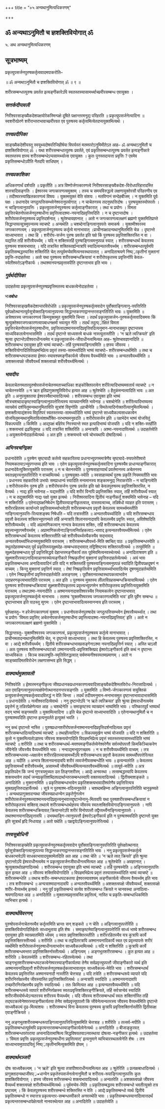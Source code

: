 +++
title = "०५ अन्यथानुमित्यधिकरणम्"

+++


## ॐ अन्यथाऽनुमितौ च ज्ञशक्तिवियोगात् ॐ

५. अथ अन्यथानुमित्यधिकरणम्

## **सूत्रभाष्यम्**

प्रकृत्युपसर्जनपुरुषकर्तृत्ववादमपाकरोति–

॥ ॐ अन्यथाऽनुमितौ च ज्ञशक्तिवियोगात् ॐ ॥ ९ ॥

शरीरसम्बन्धात्पुरुषः प्रवर्तत इत्यङ्गीकारेऽपि स्वतस्तस्यासामर्थ्याच्छरीरसम्बन्ध एवायुक्तः ।

### ***सत्तर्कदीपावली***

निरीश्वरसाङ्ख्यैकदेशपक्षयोरेकस्मिन्पक्षे दूषिते पक्षान्तरमनूद्य परिहरति ॥ प्रकृत्युपसर्जनेत्यादिना ॥ स्वशरीरप्रेरणे शरीरान्तराभावाच्छरीरवत एव पुरुषस्य कर्तृत्वमित्येतदप्ययुक्तमित्यर्थः ।

### ***तत्त्वप्रदीपिका***

साङ्ख्यैकदेशीयस्तु स्वयूथ्यदोषपरिजिहीर्षया विपर्यस्तं मतमपरोऽनुमिमीतेऽत आह– ॐ अन्यथाऽनुमितौ च ज्ञशक्तिवियोगात् ॐ । यथा शरीरसम्बन्धात्पुरुषः प्रवर्तते, एवं प्रकृतिसम्बन्धात्पुरुषः प्रवर्तत इत्यङ्गीकारे स्वतस्तस्य ज्ञस्य शरीरसम्बन्धेऽप्यसामर्थ्यात्स एवायुक्तः । कुतः पुनस्तदायत्ता प्रवृत्तिः ? एवमेव प्रकृतिसम्बन्धोऽपीति नैतदपि साधिष्ठम् ।

### ***तत्त्वप्रकाशिका***

अधिकरणार्थं दर्शयति ॥ प्रकृतीति ॥ अत्र विष्णोर्जगत्कारणत्वे निरीश्वरसाङ्ख्यैकदेश-विरोधपरिहारादस्ति शास्त्रादिसङ्गतिः । ईश्वरस्य जगत्कारणत्वमुक्तम् । तस्य च समयविरुद्धत्वे लक्षणायुक्तेरसौ परिहरणीय एव । तदीश्वरस्याखिलकारणत्वं विषयः । युक्तमयुक्तं वेति संशयः । मतविगानं सन्देहबीजम् । न युक्तमिति पूर्वः पक्षः । प्रधानादेव जगदुत्पत्तिसम्भवेनेश्वरानुपयोगात् । न चाचेतनस्य तदनुपपत्तिदोषः । पुरुषयुक्तस्योपपत्तेः । न चाङ्गित्वानुपपत्तिः । प्रकृत्युपसर्जनपुरुषस्य कर्तृत्वाङ्गीकारात् । तथा च प्रयोगः । विमता प्रवृत्तिरचेतनोपसर्जनपुरुषाधीना प्रवृत्तित्वादश्मा-नयनादिप्रवृत्तिवदिति । न च दृष्टान्तदोषः । शरीरोपसर्जनपुरुषस्य प्रवृत्तिदर्शनात् । श्रुतेश्चावज्ञानात् । अतो न जगत्कारणत्वलक्षणं ब्रह्मणो युक्तमितिप्राप्ते सिद्धान्तयत्सूत्रमुपन्यस्य व्याचष्टे ॥ अन्यथेति ॥ चशब्देनाङ्गित्वानुपपत्तेः समाकर्षः । युक्तमीश्वरस्य जगत्कारणत्वम् । प्रकृत्युपसर्जनपुरुषस्य कर्तृत्वे मानाभावात् ।प्राचीनपक्षादन्यथानुमितमिति चेन्न । दृष्टान्ते साध्याभावात् । तथा हि । शरीरोप-सर्जनः पुरुषः प्रवर्तत इति पक्षे किं पुरुषस्य प्रवृत्तिशक्तिरस्ति न वा । यद्यस्ति तर्हि शरीरवैयर्थ्यम् । यदि न शक्तिस्तर्हि पुरुषाङ्गित्वमनुपपन्नं स्यात् । शरीरसम्बन्धार्थं केवलस्य पुरुषस्य शक्त्यभावात् । यदि तत्रास्ति शक्तिस्तर्ह्यन्यत्रापि स्यादित्यन्यतरवैयर्थ्यम् । शरीरसम्बन्धात्पूर्वमपि प्रकृतिसम्बद्धस्यास्ति शक्तिरिति चेत् तत्पूर्वमप्येवमित्यनवस्थापातात् । अनादिताश्रयणे निष्प््राकृतीनां मुक्तानां प्रवृत्ति-रुदाहर्तव्या । अतो यथा पुरुषस्य शरीरसम्बन्धक्रियायां न शरीरोपकृतस्य प्रवृत्तिर्नापि केवल-स्येतीश्वरोऽङ्गीकार्यः । तथाश्मानयनप्रवृत्तावपीति दृष्टान्ताभाव इति भावः ।

### ***गुर्वर्थदीपिका***

उदाहर्तव्या प्रकृत्युपसर्जनपुरुषप्रवृत्तिमतस्य बाधकत्वेनोदाहर्तव्या ।

भा***वबोधः***

निरीश्वरसाङ्खयैकदेशान्तरविरोधेति ॥ प्रकृत्युपसर्जनपुरुषकर्तृत्ववादेन पूर्वोक्ताङ्गित्वानु-पपत्तिरिति पूर्वपक्षोत्थानात्पूर्वसूत्रोक्ताङ्गित्वानुपपत्त्या सिद्धान्तकरणाद्वानन्तरसङ्गतिरिति भावः ॥ युक्तमिति ॥ अत्रेश्वरस्य जगत्कारणत्वं किमयुक्तमुत युक्तमिति चिन्ता । तदर्थं प्रकृत्युपसर्जन-पुरुषकर्तृत्ववादिसमयः किं श्रुत्युक्तेश्वरजगत्कारणत्वापबाधनक्षमो भवत्युत नेति । तदर्थं तदुत्प््रोक्षितं विमता प्रवृत्तिरचेतनोपसर्जनपुरुषाधीना, प्रवृत्तित्वादश्मानयनादिप्रवृत्तिवदित्यनुमान-मानाभासमुत दृष्टान्तस्य साध्यविकलत्वेनाभासमिति । तदर्थं दृष्टान्ते साध्यसत्त्वे बाधकं नास्त्युतास्तीति । ‘न ऋते त्वत्क्रियते’ इति श्रुत्या दृष्टान्तेऽपीश्वराधीनत्वमेव न प्रकृत्युपसर्जन-जीवाधीनत्वमित्यत आह– श्रुतेश्चावज्ञानादिति ॥ शरीरसम्बन्ध एवायुक्त इति भाष्यं व्याचष्टे– तर्हि पुरुषस्याङ्गित्वमिति ॥ ज्ञस्य जीवस्य । शक्तिवियोगादितिविग्रहमभिप्रेत्य प्रवृत्तं तस्या-सामर्थ्यादिति भाष्यं व्याचष्टे– शरीरसम्बन्धार्थमिति ॥ तथा च शरीरसम्बन्धघटकतया ईश्वर-स्यावश्यमङ्गीकार्यत्वे जीवस्य वैयर्थ्यमिति भावः ॥ अन्यतरवैयर्थ्यमिति ॥ अशक्तत्वपक्षे जीववैयर्थ्यं शक्तत्वपक्षे शरीरवैयर्थ्यमित्यर्थः ।

### ***भावदीपः***

केवलाचेतनमतात्पुरुषोपसर्जनाचेतनमताच्चाधिका शङ्कोक्तिपरत्वेन शरीरेत्यादिभाष्यमवतार्य व्याचष्टे ॥ न चाचेतनस्येति ॥ न ऋत इतिप्रागुक्तश्रुतिविरोध इत्यत आह ॥ श्रुतेश्चेति ॥ हैतुकंमन्यत्वादिति भावः ॥ अत इति ॥ अनुपयुक्ततया ईश्वरस्यैवाभावादित्यर्थः । शरीरसम्बन्ध एवायुक्त इति भाष्यं सौत्रचशब्दादाकृष्टस्याङ्गित्वानुपपत्तेरित्यस्य व्याख्यानमिति भावेनाह ॥ चशब्देनेति ॥ शरीरेत्यादिभाष्यस्य व्याख्येयं दर्शयितुमन्यथानुमिताविति सूत्रांशं विवृणोति ॥प्राचीनेति ॥ विमतेत्यादिनोक्तरीत्यानुमितमित्यर्थः । ज्ञशक्तीत्याद्यंशस्य विवृतिपरं स्वतस्तस्या-सामर्थ्यादिति भाष्यं दृष्टान्ते साध्यवैकल्यसाधकत्वेन योजयितुमन्यथानुमितावित्यंशार्थोक्ति-परभाष्यमनुवदति ॥ शरीरोपसर्जन इति ॥ पक्षभेदेन भाष्यं योजयितुं विकल्पयति ॥ किमिति ॥ आद्यपक्षं बहिरेव निरस्यान्ते स्वत इत्यादिभाष्यं योजयति ॥ यदि न शक्ति-स्तर्हीति ॥ शक्त्यभावं द्रढयितुमाह ॥ यदि तत्रास्ति शक्तिरिति ॥ अन्यत्रापि । अश्मा-नयनादावित्यर्थः ॥ उदाहर्तव्येति ॥ अयुक्तत्वेनोदाहर्तव्येत्यर्थः ॥ अत इति ॥ शक्त्यभावे भावे चोभयथापि दोषादित्यर्थः ।

### ***अभिनवचन्द्रिका***

प्रधानादेवेति ॥ पुरुषेण सृष्ट्यादौ कर्तव्ये सहकारितया प्रधानाभ्युपगममात्रेणैव सृष्ट्यादे-रुपपत्तेरीश्वरो नियामकतयाऽभ्युपगन्तव्य इति भावः । एतेन प्रकृत्युपसर्जनपुरुषकर्तृत्ववादिना पुरुषस्यैव प्राधान्याङ्गीकारात् प्रधानादेवेत्युक्तिरयुक्तेति परास्तम् ॥ न च चेतनस्येति ॥ पुरुषसाहाय्यार्थं प्रवर्तमानस्य अचेतनस्य स्वतःप्रवृत्त्यनुपपत्तिरिति न वाच्यमित्यर्थः ॥ पुरुषयुक्त-स्येति ॥ स्वसाहाय्यार्थं पुरुषः प्रकृतिं नियमयतीति भावः । प्रधानस्य सहकारित्वे उभयोः समप्राधान्यं स्यादिति मन्यमानस्य शङ्कामनूद्य निराकरोति – न चाङ्गित्वेति ॥ शरीरोपसर्जनः पुरुष इति ॥ शरीरोपसर्जनः पुरुषः प्रवर्तत इति पक्षे केवलपुरुषस्य प्रवृत्तिशक्तिरस्ति, न वेत्यर्थः । नाद्य इति भावेनाह – यद्यस्तीति ॥ यदि शरीरं विनापि प्रवृत्तिशक्तिः स्यात्, तर्हि शरीरवैयर्थ्यं स्यात् । न च तद्युक्तमिति नाद्यः पक्षो युक्त इत्यर्थः । निरीश्वरवादिना द्वितीयं नाङ्गीकर्तुं शक्यमिति भावेनाह – यदि न शक्तिरिति ॥ एतेनाद्यपक्षनिषेधेन द्वितीयस्याङ्गीकृतत्वात्, वास्तवत्वाच्च, तन्निषेधो व्याहत इति परास्तम् । शरीररहितस्य कार्यान्तरे प्रवृत्तिसामर्थ्याभावेऽपि शरीरसम्बन्धाय प्रवृत्तौ केवलस्य सामर्थ्यमस्तीति नाङ्गित्वानुपपत्ति-रित्याशङ्क्य निषेधति – यदि तत्रास्तीति ॥ अन्यतरवैयर्थ्यादिति ॥ यदि शरीरसम्बन्धाय प्रवृत्तौ केवलस्य शक्तिरभ्युपगम्यते तर्हि अन्यत्रापि शिलानयनादावपि केवलस्यैव प्रवृत्तिः स्यात्, अविशेषादिति शरीरवैय्यर्थ्यम् । यदि अप्रामाणिकत्वान् नान्यत्र केवलस्य शक्तिः, तर्हि शरीरसम्बन्धाय केवलस्य प्रवृत्त्यभ्युपगमवैयर्थ्यम् । अप्रामाणिकत्वेनाऽङ्गित्वनिर्वाहकत्वाऽ-भावाद् इत्यन्यतरवैय्यर्थ्यमित्यर्थः । एतेन शरीरसम्बन्धार्थं केवलस्य शक्तिरस्तीति पक्षे शरीरवैयर्थ्यस्यैकस्यैव सद्भावाद् अन्यतरवैयर्थ्याभिधानमयुक्तमिति परास्तम् । शरीरसम्बन्धवैयर्थ्य-मिति क्वचित् पाठः ॥ प्रकृतिसम्बन्धस्येति ॥ स्थूलदेहसम्बन्धात् पूर्वं प्रकृतिरूपसूक्ष्मदेह-सम्बन्धसद्भावात् तद्विशिष्टस्य शक्तिरस्तीत्यर्थः ॥ तत्पूर्वमिति ॥ सूक्ष्मदेहसम्बन्धात् पूर्वं प्रवृत्तिसिद्धये देहान्तरमङ्गीकार्यं ततः पूर्वमेवमित्यनवस्थेत्यर्थः ॥ अनादिताश्रयण इति ॥ सूक्ष्मशरीरस्याऽनादित्वान्नानवस्थेत्यङ्गीकारे निष्प्रकृतीनां मुक्तानां प्रवृत्तिरुदाहर्तव्येत्यर्थः । अयं भावः प्रकृतिसम्बन्धस्य अनादित्ववादिनं प्रति यदि न शक्तिस्तर्हि पुरुषस्याङ्गित्वमनुपपन्नं स्यादिति द्वितीयपक्षदूषणं न वाच्यम् । किन्तु मुक्तानां प्रवृत्तिर्न स्यात् । तेषां निष्प्रकृतित्वेन प्रवृत्तिसामर्थ्याभावादित्येव दूषणमुदाहर्तव्यमिति । एतेन निष्प्रकृतीनां प्रवृत्तिरुदाहर्तव्येति असङ्गतम् । पूर्वोक्तानवस्थास्थापकत्वाभावेन उदाहरणकृत्यभावादिति परास्तम् ॥ अत इति ॥ पुरुषस्य मुक्तस्य लीलाविग्रहसम्बन्धक्रियायामित्यर्थः । एतेन पुरुषस्य शरीरसम्बन्धक्रियायां सूक्ष्मशरीरोपकृतस्य प्रवृत्त्यभ्युपगमेन शरीरोपकृतस्य प्रवृत्तिरित्ययुक्तमिति परास्तम् ॥ तथाऽश्मा-नयनादीति ॥ अश्मानयनादावपीश्वरस्यैव नियामकत्वेन दृष्टान्ताभावात् प्रकृत्युपसर्जनपुरुषकर्तृत्वे मानाभावः । ततश्च ‘युक्तमीश्वरस्य जगत्कारणत्वमिति भाव’ इति पूर्वेण सम्बन्धः ॥ दृष्टान्ताभाव इति पाठस्तु सुगमः । एतेन दृष्टान्ताभावादित्यस्यानन्वय इति परास्तम् ।

पूर्वपक्षस्तु– न हरेर्जगत्कारणत्वं युक्तम् । प्रधानोपसर्जनपुरुषादेव जगदुत्पत्तिसम्भवेन ईश्वरवैय्यर्थ्यात् । तथा च प्रयोगः ‘विमता प्रवृत्तिर् अचेतनोपसर्जनपुरुषाधीना प्रवृत्तित्वादश्मा-नयनादिप्रवृत्तिवत्’ इति । अतो न जगत्कारणत्वलक्षणं ब्रह्मणो युक्तमिति ।

सिद्धान्तस्तु– युक्तमीश्वरस्य जगत्कारणत्वं, प्रकृत्युपसर्जनपुरुषस्य कर्तृत्वे मानाभावात् । प्राचीनमतादन्यथानुमितमिति चेत्, न दृष्टान्ते साध्याभावात् । तथा हि केवलस्य पुरुषस्य प्रवृत्तिशक्तिरस्ति, न वा । आद्ये शरीरवैयर्थ्यम् । द्वितीये शरीरसम्बन्धाभावप्रसङ्गेनाऽश्मा नयनादिप्रवृत्तिर्न स्यात् । अस्ति चाऽसौ । अतः पुरुषस्य शरीरसम्बन्धघटको ऽश्मानयनादि-प्रवृत्तिशक्तिप्रद ईश्वरोऽङ्गीकार्य इति कथं न दृष्टान्तः साध्यविकलः । किञ्च सकलश्रुति-स्मृतिविरुद्धत्वात् सर्वमप्यनीश्वरमतमप्रमाणम् । अतो न साङ्ख्यादिमतविरोधेन लक्षणासम्भव इति सिद्धम् ।

### ***वाक्यार्थमुक्तावली***

निरीश्वरेति ॥ ईश्वरमनङ्गीकृत्य जीवप्रधानकप्रधानकारणत्ववादिसाङ्ख्यैकदेशिमतविरोध-निरासादित्यर्थः । अत एवाङ्गित्वानुपपत्त्याक्षेपेणोत्थानादनन्तरसङ्गतिः ॥ युक्तमिति ॥ विष्णो-र्जगत्कारणत्वं सयुक्तिकं प्रत्युपसर्जनपुरुषकर्तृत्ववादविरुद्धं न वेति चिन्ता । तदर्थं तदीयमनुमान-मनाभासमुत दृष्टान्ताभावादाभासमिति ॥ प्रधानादेवेति ॥ नत्वीश्वरादित्येवार्थः । ननु दृष्टान्तेऽपि ‘न ऋते त्वत्क्रियत’ इति श्रुत्या ईश्वराधीनत्वमेव प्रवृत्तेर्न तु तन्निरपेक्षेणेत्यत आह ॥ चशब्देनेति ॥ समाकृष्टस्य व्याख्यानं भाष्यमिति भावः । परिष्कारपूर्वं भाष्यार्थं वदन् भाष्यं सङ्गमयति ॥ युक्तमित्यादिना ॥ इति चेन्न दृष्टान्ते साध्याभावादिति ॥ एतेनान्यथानुमितौ च न पुरुषाश्मवदिति दृष्टान्त इत्यनुवर्तते इत्युक्तं भवति ।

ननु कथं दृष्टान्तो नास्ति । पुरुषप्रधानशरीरोपसर्जनाश्मानयनादिप्रवृत्तिदर्शनादित्यतः प्रवृत्तं शरीरसम्बन्धादित्यादिभाष्यं व्याचष्टे ॥ तथाहीत्यादिना ॥ विकल्पमुखेन भाष्यं योजयति ॥ यदि न शक्तिरिति ॥ कुतो न युक्तमित्यतोऽज्ञस्य जीवस्य शक्त्ययोगादिति विग्रहमभिप्रेत्य प्रवृत्तं स्वतस्तस्यासामर्थ्यादिति भाष्यं व्याचष्टे ॥ शरीरेति ॥ तथा च शरीरसम्बन्धार्थ-मवश्यमङ्गीकर्तव्येनेश्वरेणैव सर्वस्योपपत्तौ किमकिञ्चित्करेण जीवेनेति जीवस्यैव वैय्यर्थ्यमिति भावः । नन्वाद्यमभ्युपगच्छामः । न च शरीरवैय्यर्थ्यमिति वाच्यम् । तत्र शरीरसम्बन्धस्या-ध्यक्षत्वेन शरीररहितस्यासामर्थ्येऽपि शरीरसम्बन्धाय प्रवृत्तौ केवलस्य सामर्थ्योपपत्तेरित्यत आह ॥ यदीति ॥ अन्यत्र शिलानयनादावपि शरीरं त्ववर्जनीयसम्बन्धीति भावः ॥ इत्यन्यतरेति ॥ केवलस्य प्रवृत्तिसामर्थ्ये शरीरवैयर्थ्यम्, असामर्थ्ये जीववैयर्थ्यमित्यन्यतरवैयर्थ्यमित्यर्थः ॥ तत्पूर्व-मपीति ॥ अत्र प्रकृतिपदेन किं जन्यं गुणत्रयमुच्यत उत लिङ्गशरीरम् । आद्ये अनवस्था । तत्सम्बद्धस्यापि केवलस्य शक्त्यभावेन तदर्थं जन्यप्रकृतिशब्दितपदार्थान्तरसम्बन्धस्यापि वक्तव्यत्वादित्यर्थः । द्वितीयमाशङ्कते ॥ अनादितेति ॥ मुक्तानामिति ॥ प्रकृतिसम्बन्धाभावेन प्रकृतिशक्त्यभावादीश्वरेणैव प्रवृत्तिरित्यत्र मुक्तप्रवृत्तिरुदाहार्येत्यर्थः । सूत्रे न पुरुषाश्म-वदित्यनुवर्तते । चशब्दमहिम्ना अङ्गित्वानुपपत्तिरिति चानुकृष्यते । अन्यथाप्रागुक्तादन्यथा जीवस्यप्राधान्येन प्रकृतेर्गुणत्वेन शरीरोपसर्जनपुरुषस्याश्मानयनादिप्रवृत्त्यनुभवात्तद्दृष्टान्तेनानु-मितावपि यथा पुरुषशरीरसम्बन्धक्रियायां न शरीरोपकृतस्य शक्तिस् तथात्वे शरीरसम्बन्धार्थज्ञस्य जीवस्य स्वतःशक्तिवियोगादङ्गित्वानुपपत्तेः । नापि केवलस्य शरीरसम्बन्धक्रियावत् क्रियान्तरेऽपि शरीरं विनोपपत्तौ तद्वैय्यर्थ्येनाङ्गित्वानुपपत्तेः । तथाश्मानयानादिप्रवृत्तावपि । उभयथाङ्गि-त्वानुपपत्तौ ईश्वरोऽङ्गीकार्य इति न पुरुषाश्मवदिति दृष्टान्तो युक्त इति सूत्रार्थं हृदि निधायाह ॥ अतो यथेति ॥ पक्षद्वयेऽङ्गित्वानुपपत्तेरित्यर्थः ।

### ***तत्त्वसुबोधिनी***

निरीश्वरसाङ्ख्येति प्रकृत्युपसर्जनपुरुषकर्तृत्त्ववादेन पूर्वोक्ताङ्गित्वानुपपत्तिरिति पूर्वपक्षोत्थानात् पूर्वसूत्रोक्ताङ्गित्वानुपपत्त्या सिद्धान्तकरणाद्वानन्तरसङ्गतिरिति भावः । ननु प्रकृत्युपसर्जनकर्तृत्वे बाधकाभावेऽपि साधकाभावादयुक्तमेतदिति अत आह ॥ तथा चेति ॥ ‘न ऋते त्वत् क्रियते’ इति श्रुत्या दृष्टान्तोऽपि ईश्वराधीनत्वमेव न प्रकृत्युपसर्जनजीवाधीनत्वमित्यत आह ॥ श्रुतेश्चेति ॥ अवज्ञानात् । श्रुत्युक्तार्थाग्रहणादित्यर्थः । शरीरसम्बन्ध एवायुक्त इति भाष्यं व्याचष्टे ॥ तर्हि पुरुषस्येति ॥ अङ्गित्त्वानुपपत्तिः कुत इत्यत आह ॥ जीवस्य शक्तिवियोगादिति ॥ विग्रहमभिप्रेत्य प्रवृत्तं तस्यासामर्थ्यादिति भाष्यं व्याचष्टे ॥ शरीरसम्बन्धेति ॥ तथाच शरीर-सम्बन्धघटकतया ईश्वरस्यावश्यम् अङ्गीकार्यत्वे जीवस्य वैय्यर्थ्यम् इति भावः । तत्र शरीरसम्बन्धे ॥ अन्यत्राश्मादानादावपि ॥ अन्यतरवैयर्थ्यमिति ॥ अशक्तत्वपक्षे जीववैय्यर्थ्यं, शक्तत्वपक्षे शरीर-वैय्यर्थ्यम् इत्यर्थः । ननु पूर्वं प्रकृतिसम्बन्धे सत्येव शरीरसम्बन्धः क्रियते न चानवस्था अनादित्वा-श्रयणादित्यत आह ॥ अनादितेति ॥ मुक्तात्मप्रवृत्तावस्ति प्रवृत्तित्वं, नास्ति च प्रकृति-सम्बन्धाधिकमिति व्यभिचार इत्यर्थः ।

### ***वाक्यार्थविवरणम्***

पुरुषोपसर्जनाचेतनस्यैव कर्तृत्वमिति भ्रान्तः सन् शङ्कते ॥ न चेति ॥ अङ्गित्वानुपपत्तेरिति ॥ ज्ञशक्तिवियोगादितिहेतोः साध्यभूताया इति शेषः । समाकृष्टमेवाङ्गित्वानुपपत्तेरिति साध्यं भाष्ये शरीरसम्बन्ध एवायुक्त इति व्याख्यातमिति ध्येयम् ॥ स्वतः प्रवृत्तिशक्तिरस्तीति ॥ शरीररहितस्यैव यत्र कुत्रापि कार्ये प्रवृत्तिशक्तिरस्तीत्यर्थः ॥ शरीरेति ॥ तथा च तद्वदितरत्रापि अश्मानयनादिकार्ये स्वत एव प्रवृत्त्यापत्तेः शरीरं व्यर्थमिति शरीरोपसर्जनपुरुषाधीनत्वाभावेन साध्यवैकल्यमित्यर्थः ॥ यदि न शक्तिरिति ॥ कुत्रापि कार्ये शरीरसम्बन्धमन्तरा प्रवृत्तिशक्तिर्नास्तीत्यर्थः । अङ्गित्वम् । अङ्गभूतशरीरसम्बन्धः । कुत इत्यत आह ॥ शरीरेति ॥ केवलस्येति ॥ शरीरसम्बन्ध-रहितस्येत्यर्थः । तथा चाङ्गभूतशरीरसम्बन्धघटकत्वेनेश्वरस्याङ्गीकार्यतया तेनैव सर्वप्रवृत्त्युपपत्तौ जीवाङ्गीकारो व्यर्थ इति अश्मानयनादिप्रवृत्तौ शरीरोपसर्जनपुरुषकर्तृकत्वाभावात्पुनः साध्यवैकल्य-मेवेति भावः । शरीरसम्बन्धार्थं केवलस्य प्रवृत्तिरस्ति अश्मानयनादौ नास्तीति चेत्तत्राह ॥ यदि तत्रेति ॥ शरीरसम्बन्धरूपे व्यापारे यदि शरीरनिरपेक्षस्यैव जीवस्यास्ति प्रवृत्तिशक्तिरित्यर्थः ॥ अन्यत्रापि स्यादिति ॥ अश्मानयनादावपि तच्छरीरनिरपेक्षस्यैव प्रवृत्तिः स्यादित्यर्थः । ततः किमित्यत आह ॥ इत्यन्यतरवैय्यर्थ्यमिति ॥ यदि शरीरसम्बन्धरूपे व्यापारे शरीरनिरपेक्षस्य स्वतःप्रवृत्तिशक्तिरङ्गीक्रियते, तर्हि सर्वत्राप्येवं स्यादिति शरीरजीवयोर्मध्येऽन्यतरस्य शरीरस्य वैय्यर्थ्यम् । यदि जीवस्य शरीरसम्बन्धार्थं स्वतः शक्तिर्नास्ति तर्हि तद्घटकत्वेनेश्वरस्याङ्गीकार्यतया तेनैव सर्वप्रवृत्त्युपपत्तौ किं जीवेनेत्यन्यतरस्य जीवस्य वैय्यर्थ्यमिति दृष्टान्ते साध्यवैकल्यं दृढ-मित्याशयः । शरीरसम्बन्धं विना केवलस्य पुरुषस्य कुत्रापि प्रवृत्तिशक्तिर्नास्तीति द्वितीयपक्ष एवाङ्गीक्रियते ।

ननु अङ्गभूतशरीरसम्बन्धरूपाङ्गित्वानुपपत्तिरित्युक्तमिति चेत्तत्राह ॥ शरीरेति ॥ तत्सर्व-मपीति ॥ प्रकृतिसम्बन्धात्पूर्वमपि प्रकृत्यन्तरसम्बन्धस्याङ्गीकार्यत्वेनेत्यर्थः ॥ अनादितेति ॥ बीजाङ्कुरवत् शरीरसम्बन्धपरंपराया अप्यनादितामाश्रित्य सिद्धविषयतयाऽनवस्थाया दोषत्वा-नङ्गीकार इत्यर्थः ॥ उदाहर्तव्या ॥ ‘विमता प्रवृत्तिः प्रकृत्युपसर्जनपुरुषाधीना प्रवृत्तित्वात्’ इत्यनुमाने व्यभिचारस्थलत्वेनेति शेषः । तत्र साध्याभावमुपपादयितुं निष्प््राकृतीनामित्युक्तमिति ज्ञेयम् ।

### ***वाक्यार्थमञ्जरी***

दोषः साध्यवैकल्यम् । ‘न ऋते’ इति श्रुत्या तत्रापीश्वराधीनत्वमित्यत आह ॥ श्रुतेरिति ॥ प्रत्यक्षबाधादित्यर्थः ।प्रागुक्तादन्यथाजीवप््र•धान्येन प्रकृतेरुपसर्जनत्वेनानुमितौ च शरीरत्व-रूपाङ्गित्वानुपपत्तिः कुतः ज्ञशक्तिवियोगात् । ज्ञस्य जीवस्य शरीरसम्बन्धे शक्त्यभावादित्यर्थः ॥ अन्यतरेति ॥ अशक्तत्वपक्षे जीवस्य वैय्यर्थ्यं शक्तत्वपक्षे शरीरवैय्यर्थ्यमित्यर्थः ॥ पूर्वमप्येव-मिति ॥ प्रकृतिसम्बद्धस्य शरीरसम्बन्धो भवतीत्युक्ते तत्र प्रष्टव्यम् । किं केवलपुरुषस्य शरीरसम्बन्धे शक्तिरस्ति न वेति । आद्ये प्रकृतिसम्बन्धो व्यर्थः द्वितीये प्रकृतिसम्बन्धो न स्यात्तत्र प्रकृत्यन्तर-सम्बन्धस्वीकारे अनवस्थेति भावः । प्रकृतिसम्बन्धस्यानादित्वात्तदर्थं प्रकृत्यन्तरसम्बन्धापेक्षेत्यतो नानवस्थेत्यत आह ॥ अनादितेति ॥ उदाहर्तव्येति ॥

